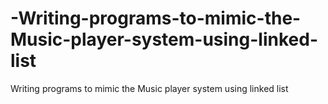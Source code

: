# -Writing-programs-to-mimic-the-Music-player-system-using-linked-list
 Writing programs to mimic the Music player system using linked list
